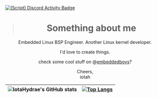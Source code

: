 [![(Script) Discord Activity Badge](https://badgen.net/badge/Playing%20Game/NoMachine%2C%201%20minutes%20elapsed.?color=61d800&labelColor=00cd90&icon=discord)](https://github.com/IotaHydrae/IotaHydrae)

> <h1 align="center">Something about me</h1>
  
<div align="center">

Embedded Linux BSP Engineer. Another Linux kernel developer.

I'd love to create things.

check some cool stuff on @[embeddedboys](https://github.com/embeddedboys/)?

Cheers,</br>
iotah

| ![IotaHydrae's GitHub stats](https://github-readme-stats.vercel.app/api?username=IotaHydrae&show_icons=true&theme=buefy&hide_border=true) | [![Top Langs](https://github-readme-stats.vercel.app/api/top-langs/?username=IotaHydrae&layout=compact&hide_border=true)](https://github.com/anuraghazra/github-readme-stats) |
| ------------- | ------------- |
</div>
  

<!--
be happy.
-->
